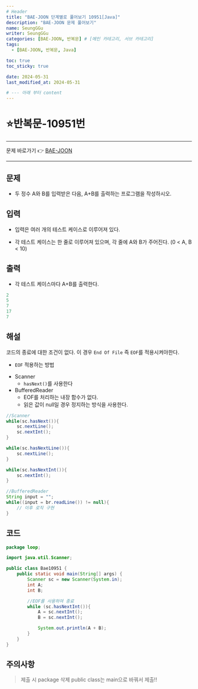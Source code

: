 ```yaml
---
# Header
title: "BAE-JOON 단계별로 풀어보기 10951[Java]"
description: "BAE-JOON 문제 풀어보기"
name: SeungGGu
writer: SeungGGu
categories: [BAE-JOON, 반복문] # [메인 카테고리, 서브 카테고리]
tags:
  - [BAE-JOON, 반복문, Java]

toc: true
toc_sticky: true

date: 2024-05-31
last_modified_at: 2024-05-31

# --- 아래 부터 content
---
```


# ⭐반복문-10951번

---

문제 바로가기 👉 [BAE-JOON](https://www.acmicpc.net/problem/10951 "반복문")

---

## 문제

- 두 정수 A와 B를 입력받은 다음, A+B를 출력하는 프로그램을 작성하시오.

## 입력

- 입력은 여러 개의 테스트 케이스로 이루어져 있다.

- 각 테스트 케이스는 한 줄로 이루어져 있으며, 각 줄에 A와 B가 주어진다. (0 < A, B < 10)

## 출력

- 각 테스트 케이스마다 A+B를 출력한다.

```Java
2
5
7
17
7
```

## 해설

코드의 종료에 대한 조건이 없다. 이 경우 `End Of File`  즉 `EOF`를 적용시켜야한다.
- `EOF` 적용하는 방법

+ Scanner
    + `hasNext()`를 사용한다
+ BufferedReader
    + EOF를 처리하는 내장 함수가 없다.
    + 읽은 값이 null일 경우 정지하는 방식을 사용한다.

```java
//Scanner
while(sc.hasNext()){
    sc.nextLine();
    sc.nextInt();
}

while(sc.hasNextLine()){
    sc.nextLine();
}

while(sc.hasNextInt()){
    sc.nextInt();
}

//BufferedReader
String input = "";
while((input = br.readLine()) != null){
    // 이후 로직 구현
}
```

## 코드

```java
package loop;

import java.util.Scanner;

public class Bae10951 {
    public static void main(String[] args) {
        Scanner sc = new Scanner(System.in);
        int A;
        int B;

        //EOF를 사용하여 종료
        while (sc.hasNextInt()){
            A = sc.nextInt();
            B = sc.nextInt();

            System.out.println(A + B);
        }
    }
}
```

## 주의사항

> 제출 시 package 삭제 public class는 main으로 바꿔서 제출!!